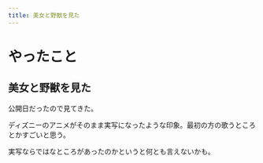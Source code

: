 ```yaml
---
title: 美女と野獣を見た
---
```


# やったこと

## 美女と野獣を見た

公開日だったので見てきた。

ディズニーのアニメがそのまま実写になったような印象。最初の方の歌うところとかすごいと思う。

実写ならではなところがあったのかというと何とも言えないかも。
